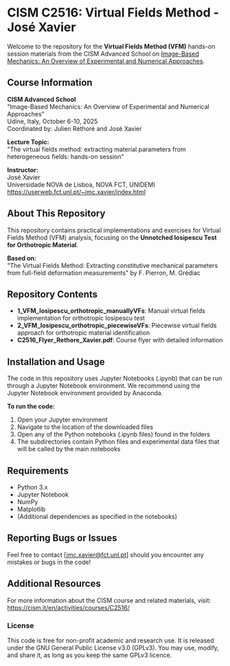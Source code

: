 # CISM C2516: Virtual Fields Method - José Xavier

Welcome to the repository for the **Virtual Fields Method (VFM)** hands-on session materials from the CISM Advanced School on [Image-Based Mechanics: An Overview of Experimental and Numerical Approaches](https://cism.it/en/activities/courses/C2516/).

## Course Information

**CISM Advanced School**  
"Image-Based Mechanics: An Overview of Experimental and Numerical Approaches"  
Udine, Italy, October 6-10, 2025  
Coordinated by: Julien Réthoré and José Xavier

**Lecture Topic:**  
"The virtual fields method: extracting material parameters from heterogeneous fields: hands-on session"

**Instructor:**  
José Xavier  
Universidade NOVA de Lisboa, NOVA FCT, UNIDEMI  
https://userweb.fct.unl.pt/~jmc.xavier/index.html

## About This Repository

This repository contains practical implementations and exercises for Virtual Fields Method (VFM) analysis, focusing on the **Unnotched Iosipescu Test for Orthotropic Material**.

**Based on:**  
"The Virtual Fields Method: Extracting constitutive mechanical parameters from full-field deformation measurements" by F. Pierron, M. Grédiac

## Repository Contents

- **1_VFM_Iosipescu_orthotropic_manuallyVFs**: Manual virtual fields implementation for orthotropic Iosipescu test
- **2_VFM_Iosipescu_orthotropic_piecewiseVFs**: Piecewise virtual fields approach for orthotropic material identification
- **C2516_Flyer_Rethore_Xavier.pdf**: Course flyer with detailed information

## Installation and Usage

The code in this repository uses Jupyter Notebooks (.ipynb) that can be run through a Jupyter Notebook environment. We recommend using the Jupyter Notebook environment provided by Anaconda.

**To run the code:**
1. Open your Jupyter environment
2. Navigate to the location of the downloaded files
3. Open any of the Python notebooks (.ipynb files) found in the folders
4. The subdirectories contain Python files and experimental data files that will be called by the main notebooks

## Requirements

- Python 3.x
- Jupyter Notebook
- NumPy
- Matplotlib
- (Additional dependencies as specified in the notebooks)

## Reporting Bugs or Issues

Feel free to contact [jmc.xavier@fct.unl.pt] should you encounter any mistakes or bugs in the code!

## Additional Resources

For more information about the CISM course and related materials, visit:  
https://cism.it/en/activities/courses/C2516/


### License

This code is free for non-profit academic and research use.
It is released under the GNU General Public License v3.0 (GPLv3).
You may use, modify, and share it, as long as you keep the same GPLv3 licence.